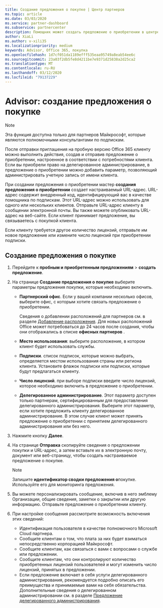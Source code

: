 ```yaml
---
title: Создание предложения о покупке | Центр партнеров
ms.topic: article
ms.date: 03/03/2020
ms.service: partner-dashboard
ms.subservice: partnercenter
description: Помощник может создать предложение о приобретении в центре партнеров
author: XiaLi
ms.author: v-xili35
ms.localizationpriority: medium
keywords: Advisor, Office 365, покупка
ms.openlocfilehash: 1d7cf051da1189efff535eaa95749a8eab54ee6c
ms.sourcegitcommit: 23a03f2db5fe8d4211be7e9371d25838a2d25ca2
ms.translationtype: MT
ms.contentlocale: ru-RU
ms.lasthandoff: 03/12/2020
ms.locfileid: "79137229"
---
```

# <a name="advisors-create-a-purchase-offer"></a>Advisor: создание предложения о покупке

> [!NOTE]
> Эта функция доступна только для партнеров Майкрософт, которые являются полномочными консультантами по подпискам. 

После отправки приглашения на пробную версию Office 365 клиенту можно выполнить действия, создав и отправив предложение о приобретении, настроенное в соответствии с потребностями клиента. Если вы приобрели право на делегированное администрирование, в предложение о приобретении можно добавить параметр, позволяющий администрировать учетную запись от имени клиента.

При создании предложения о приобретении мастер **создания предложения о приобретении** создает настраиваемый URL-адрес. URL-адрес содержит внедренный код, идентифицирующий вас в качестве помощника по подпискам. Этот URL-адрес можно использовать для одного или нескольких клиентов. Отправьте URL-адрес клиенту в сообщении электронной почты. Вы также можете опубликовать URL-адрес на веб-сайте. Если клиент принимает предложение, вы связываетесь с покупкой клиента.

Если клиенту требуется другое количество лицензий, отправьте им новое предложение или измените число лицензий при приобретении подписки. 

## <a name="to-create-a-purchase-offer"></a>Создание предложения о покупке

1. Перейдите к **пробным и приобретенным предложениям** > **создать предложение**.

2. На странице **Создание предложения о покупке** выберите параметры предложения покупки, которые необходимо включить.

    - **Партнерский офис**. Если у вашей компании несколько офисов, выберите офис, с которым хотите связать предложение о приобретении.

        Сведения о добавлении расположений для партнеров см. в разделе [Добавление расположения](manage-locations.md). Для новых расположений Office может потребоваться до 24 часов после создания, чтобы они отображались в списке **офисных партнеров** .

    - **Место использования**: выберите расположение, в котором клиент будет использовать службы.
    - **Подписки**. список подписок, которые можно выбрать, определяется местом использования страны или региона клиента. Установите флажок подписки или подписки, которые будут предлагаться клиенту.
    - **Число лицензий**. при выборе подписки введите число лицензий, которое необходимо включить в предложение о приобретении.
    - **Делегированное администрирование**. Этот параметр доступен только партнерам, сертифицированным для предоставления делегированного администрирования. Выберите этот параметр, если хотите предложить клиенту делегированное администрирование. В этом случае клиент может принять предложение о приобретении с принятием делегированного администрирования или без него.

3. Нажмите кнопку **Далее**.

4. На странице **Отправка** скопируйте сведения о предложении покупки и URL-адрес, а затем вставьте их в электронную почту, документ или веб-страницу, чтобы создать настраиваемое предложение о покупке.

    > [!NOTE]
    > Запишите **идентификатор сводки предложения о**покупке. Используйте его для мониторинга предложения.

5. Вы можете персонализировать сообщение, включив в него эмблему Организации, общие сведения, заметки о закрытии или другую информацию. Отправьте предложение о приобретении клиенту.

6. При настройке сообщения рассмотрите возможность включения этих сведений:

    - Идентификация пользователя в качестве полномочного Microsoft Cloud партнера.
    - Сообщите клиентам о том, что плата за них будет взиматься непосредственно корпорацией Майкрософт.
    - Сообщите клиентам, как связаться с вами с вопросами о службе или предложении.
    - Сообщите клиентам, что они контролируют количество приобретенных лицензий пользователей и могут изменить число лицензий, принятых в предложении.
    - Если предложение включает в себя услуги делегированного администрирования, рекомендуется подробно описать его преимущества и принимаемые вами на себя обязательства. Дополнительные сведения о делегированном администрировании см. в разделе [Предложение делегированного администрирования](customers_revoke_admin_privileges.md).